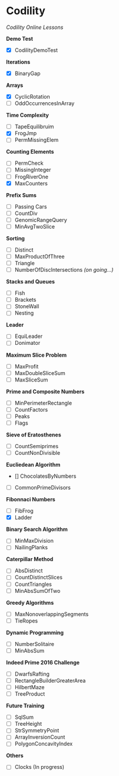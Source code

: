 # Codility
*Codility Online Lessons*

**Demo Test**
- [x] CodilityDemoTest 

**Iterations**
- [x] BinaryGap 

**Arrays**
- [x] CyclicRotation
- [ ] OddOccurrencesInArray

**Time Complexity**
- [ ] TapeEquilibruim
- [x] FrogJmp
- [ ] PermMissingElem

**Counting Elements**
- [ ] PermCheck
- [ ] MissingInteger
- [ ] FrogRiverOne
- [x] MaxCounters

**Prefix Sums**
- [ ] Passing Cars
- [ ] CountDiv
- [ ] GenomicRangeQuery
- [ ] MinAvgTwoSlice

**Sorting**
- [ ] Distinct
- [ ] MaxProductOfThree
- [ ] Triangle
- [ ] NumberOfDiscIntersections *(on going...)*

**Stacks and Queues**
- [ ] Fish
- [ ] Brackets
- [ ] StoneWall
- [ ] Nesting

**Leader**
- [ ] EquiLeader
- [ ] Donimator

**Maximum Slice Problem**
- [ ] MaxProfit
- [ ] MaxDoubleSliceSum
- [ ] MaxSliceSum

**Prime and Composite Numbers**
- [ ] MinPerimeterRectangle
- [ ] CountFactors
- [ ] Peaks
- [ ] Flags

**Sieve of Eratosthenes**
- [ ] CountSemiprimes
- [ ] CountNonDivisible

**Eucliedean Algorithm**
- [] ChocolatesByNumbers
- [ ] CommonPrimeDivisors

**Fibonnaci Numbers**
- [ ] FibFrog
- [x] Ladder

**Binary Search Algorithm**
- [ ] MinMaxDivision
- [ ] NailingPlanks

**Caterpillar Method**
- [ ] AbsDistinct
- [ ] CountDistinctSlices
- [ ] CountTriangles
- [ ] MinAbsSumOfTwo

**Greedy Algorithms**
- [ ] MaxNonoverlappingSegments
- [ ] TieRopes

**Dynamic Programming**
- [ ] NumberSolitaire
- [ ] MinAbsSum

**Indeed Prime 2016 Challenge**
- [ ] DwarfsRafting
- [ ] RectangleBuilderGreaterArea
- [ ] HilbertMaze
- [ ] TreeProduct

**Future Training**
- [ ] SqlSum
- [ ] TreeHeight
- [ ] StrSymmetryPoint
- [ ] ArrayInversionCount
- [ ] PolygonConcavityIndex

**Others**
- [ ] Clocks (In progress)
